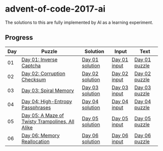 # advent-of-code-2017-ai
The solutions to this are fully implemented by AI as a learning experiment.

## Progress

| Day | Puzzle                                               | Solution                                       | Input                                        | Text                                         |
|-----|------------------------------------------------------|------------------------------------------------|----------------------------------------------|----------------------------------------------|
| 01  | [Day 01: Inverse Captcha](https://adventofcode.com/2017/day/1) | [Day 01 solution](src/solutions/day01/mod.rs) | [Day 01 input](src/solutions/day01/input.txt) | [Day 01 puzzle](src/solutions/day01/puzzle.txt) |
| 02  | [Day 02: Corruption Checksum](https://adventofcode.com/2017/day/2) | [Day 02 solution](src/solutions/day02/mod.rs) | [Day 02 input](src/solutions/day02/input.txt) | [Day 02 puzzle](src/solutions/day02/puzzle.txt) |
| 03  | [Day 03: Spiral Memory](https://adventofcode.com/2017/day/3) | [Day 03 solution](src/solutions/day03/mod.rs) | [Day 03 input](src/solutions/day03/input.txt) | [Day 03 puzzle](src/solutions/day03/puzzle.txt) |
| 04  | [Day 04: High-Entropy Passphrases](https://adventofcode.com/2017/day/4) | [Day 04 solution](src/solutions/day04/mod.rs) | [Day 04 input](src/solutions/day04/input.txt) | [Day 04 puzzle](src/solutions/day04/puzzle.txt) |
| 05  | [Day 05: A Maze of Twisty Trampolines, All Alike](https://adventofcode.com/2017/day/5) | [Day 05 solution](src/solutions/day05/mod.rs) | [Day 05 input](src/solutions/day05/input.txt) | [Day 05 puzzle](src/solutions/day05/puzzle.txt) |
| 06  | [Day 06: Memory Reallocation](https://adventofcode.com/2017/day/6) | [Day 06 solution](src/solutions/day06/mod.rs) | [Day 06 input](src/solutions/day06/input.txt) | [Day 06 puzzle](src/solutions/day06/puzzle.txt) |
